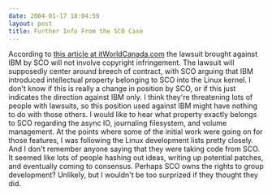 ```yaml
---
date: 2004-01-17 18:04:59
layout: post
title: Further Info From the SCO Case
---
```


According to [this article at itWorldCanada.com](http://www.itworld.ca/Mobile/ViewArticle.aspx?id=idgml-8f1ddb0a-dced-4aaa-a13e-745fa0f2c1c2&Format=Print) the lawsuit brought against IBM by SCO will not involve copyright infringement. The lawsuit will supposedly center around breech of contract, with SCO arguing that IBM introduced intellectual property belonging to SCO into the Linux kernel. I don't know if this is really a change in position by SCO, or if this just indicates the direction against IBM only. I think they're threatening lots of people with lawsuits, so this position used against IBM might have nothing to do with those others. I would like to hear what property exactly belongs to SCO regarding the async IO, journaling filesystem, and volume management. At the points where some of the initial work were going on for those features, I was following the Linux development lists pretty closely. And I don't remember anyone saying that they were taking code from SCO. It seemed like lots of people hashing out ideas, writing up potential patches, and eventually coming to consensus. Perhaps SCO owns the rights to group development? Unlikely, but I wouldn't be too surprized if they thought they did.
